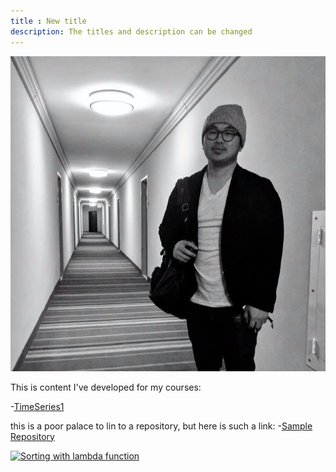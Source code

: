 ```yaml
---
title : New title 
description: The titles and description can be changed
---
```


![My Picture](Ethan.jpg)

This is content I've developed for my courses:

-[TimeSeries1](/timeseries/index.md)

this is a poor palace to lin to a repository, but here is such a link:
-[Sample Repository](https://github.com/Ethan945/sample)

[![Sorting with lambda function](http://img.youtube.com/vi/Co-6FxWOFp0/0.jpg)](http://www.youtube.com/watch?v=Co-6FxWOFp0)
